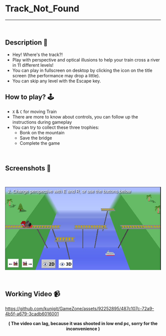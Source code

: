 # **Track_Not_Found** 

---

<br>

## **Description 📃**
- Hey! Where's the track?!
- Play with perspective and optical illusions to help your train cross a river in 11 different levels!
- You can play in fullscreen on desktop by clicking the icon on the title screen (the performance may drop a little).
- You can skip any level with the Escape key.
## **How to play? 🕹️**
- `X` & `C` for moving Train
- There are more to know about controls, you can follow up the instructions during gameplay
- You can try to collect these three trophies:
	- Bonk on the mountain
	- Save the bridge
	- Complete the game
	
<br>

## **Screenshots 📸**

<br>

![image](../Banner%20-%20image/Track_Not_Found.jpg)

<br>


## Working Video 📹 

https://github.com/kunjgit/GameZone/assets/92252895/487c107c-72a9-4b5f-a679-3cadb6016001

<div align=center>
 <b>( The video can lag, because it was shooted in low end pc, sorry for the inconvenience )</b>
</div>
